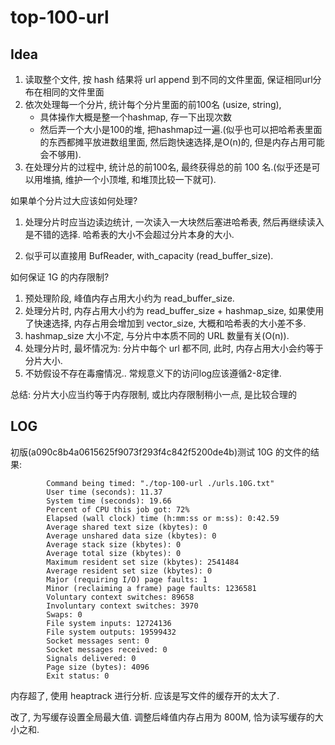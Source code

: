 # top-100-url

## Idea

1. 读取整个文件, 按 hash 结果将 url append 到不同的文件里面, 保证相同url分布在相同的文件里面
2. 依次处理每一个分片, 统计每个分片里面的前100名 (usize, string), 
    - 具体操作大概是整一个hashmap, 存一下出现次数
    - 然后弄一个大小是100的堆, 把hashmap过一遍.(似乎也可以把哈希表里面的东西都摊平放进数组里面, 然后跑快速选择,是O(n)的, 但是内存占用可能会不够用). 
3. 在处理分片的过程中, 统计总的前100名, 最终获得总的前 100 名.(似乎还是可以用堆搞, 维护一个小顶堆, 和堆顶比较一下就可). 

如果单个分片过大应该如何处理?

1. 处理分片时应当边读边统计, 一次读入一大块然后塞进哈希表, 然后再继续读入是不错的选择. 哈希表的大小不会超过分片本身的大小.

2. 似乎可以直接用 BufReader, with_capacity (read_buffer_size).

如何保证 1G 的内存限制?

1. 预处理阶段, 峰值内存占用大小约为 read_buffer_size.
2. 处理分片时, 内存占用大小约为 read_buffer_size + hashmap_size, 如果使用了快速选择, 内存占用会增加到 vector_size, 大概和哈希表的大小差不多.
3. hashmap_size 大小不定, 与分片中本质不同的 URL 数量有关(O(n)).
4. 处理分片时, 最坏情况为: 分片中每个 url 都不同, 此时, 内存占用大小会约等于分片大小.
5. 不妨假设不存在毒瘤情况.. 常规意义下的访问log应该遵循2-8定律.

总结: 分片大小应当约等于内存限制, 或比内存限制稍小一点, 是比较合理的

## LOG

初版(a090c8b4a0615625f9073f293f4c842f5200de4b)测试 10G 的文件的结果:
```
        Command being timed: "./top-100-url ./urls.10G.txt"
        User time (seconds): 11.37
        System time (seconds): 19.66
        Percent of CPU this job got: 72%
        Elapsed (wall clock) time (h:mm:ss or m:ss): 0:42.59
        Average shared text size (kbytes): 0
        Average unshared data size (kbytes): 0
        Average stack size (kbytes): 0
        Average total size (kbytes): 0
        Maximum resident set size (kbytes): 2541484
        Average resident set size (kbytes): 0
        Major (requiring I/O) page faults: 1
        Minor (reclaiming a frame) page faults: 1236581
        Voluntary context switches: 89658
        Involuntary context switches: 3970
        Swaps: 0
        File system inputs: 12724136
        File system outputs: 19599432
        Socket messages sent: 0
        Socket messages received: 0
        Signals delivered: 0
        Page size (bytes): 4096
        Exit status: 0
```
内存超了, 使用 heaptrack 进行分析. 应该是写文件的缓存开的太大了. 

改了, 为写缓存设置全局最大值. 调整后峰值内存占用为 800M, 恰为读写缓存的大小之和.
